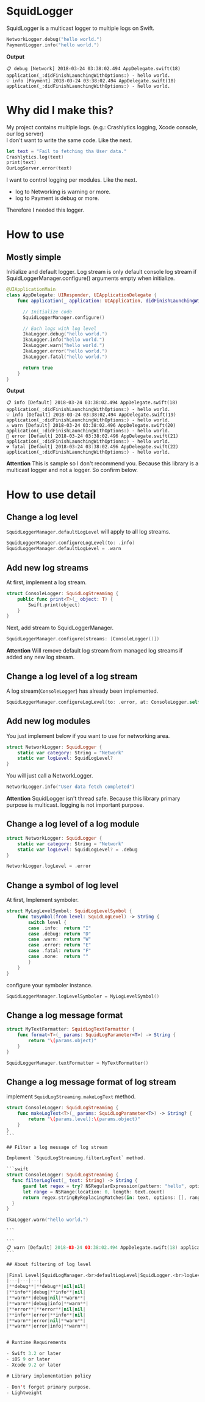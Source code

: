 # SquidLogger
SquidLogger is a multicast logger to multiple logs on Swift.


```swift
NetworkLogger.debug("hello world.")
PaymentLogger.info("hello world.")
```
**Output**
```
📋 debug [Network] 2018-03-24 03:38:02.494 AppDelegate.swift(18) application(_:didFinishLaunchingWithOptions:) - hello world.
💡 info [Payment] 2018-03-24 03:38:02.494 AppDelegate.swift(18) application(_:didFinishLaunchingWithOptions:) - hello world.
```

# Why did I make this?
My project contains multiple logs. (e.g.: Crashlytics logging, Xcode console, our log server)  
I don't want to write the same code. Like the next.
```swift
let text = "Fail to fetching tha User data."
Crashlytics.log(text)
print(text)
OurLogServer.error(text)
```

I want to control logging per modules. Like the next.
- log to Networking is warning or more.
- log to Payment is debug or more.

Therefore I needed this logger.



# How to use

## Mostly simple

Initialize and default logger.
Log stream is only default console log stream if SquidLoggerManager.configure() arguments empty when initialize.

```swift
@UIApplicationMain
class AppDelegate: UIResponder, UIApplicationDelegate {
    func application(_ application: UIApplication, didFinishLaunchingWithOptions launchOptions: [UIApplicationLaunchOptionsKey: Any]?) -> Bool {

      // Initialize code
      SquidLoggerManager.configure()

      // Each logs with log level
      IkaLogger.debug("hello world.")
      IkaLogger.info("hello world.")
      IkaLogger.warn("hello world.")
      IkaLogger.error("hello world.")
      IkaLogger.fatal("hello world.")

      return true
    }
}
```

**Output**
```
📋 info [Default] 2018-03-24 03:38:02.494 AppDelegate.swift(18) application(_:didFinishLaunchingWithOptions:) - hello world.
💡 info [Default] 2018-03-24 03:38:02.494 AppDelegate.swift(19) application(_:didFinishLaunchingWithOptions:) - hello world.
⚠️ warn [Default] 2018-03-24 03:38:02.496 AppDelegate.swift(20) application(_:didFinishLaunchingWithOptions:) - hello world.
🚫 error [Default] 2018-03-24 03:38:02.496 AppDelegate.swift(21) application(_:didFinishLaunchingWithOptions:) - hello world.
💔 fatal [Default] 2018-03-24 03:38:02.496 AppDelegate.swift(22) application(_:didFinishLaunchingWithOptions:) - hello world.
```

**Attention**
This is sample so I don't recommend you. Because this library is a multicast logger and not a logger.
So confirm below.


# How to use detail

## Change a log level
`SquidLoggerManager.defaultLogLevel` will apply to all log streams.
```swift
SquidLoggerManager.configureLogLevel(to: .info)
SquidLoggerManager.defaultLogLevel = .warn
```

## Add new log streams
At first, implement a log stream.
```swift
struct ConsoleLogger: SquidLogStreaming {
    public func print<T>(_ object: T) {
        Swift.print(object)
    }
}
```

Next, add stream to SquidLoggerManager.
```swift
SquidLoggerManager.configure(streams: [ConsoleLogger()])
```

**Attention**
Will remove default log stream from managed log streams if added any new log stream.

## Change a log level of a log stream
A log stream(`ConsoleLogger`) has already been implemented.
```swift
SquidLoggerManager.configureLogLevel(to: .error, at: ConsoleLogger.self)
```

## Add new log modules

You just implement below if you want to use for networking area.

```swift
struct NetworkLogger: SquidLogger {
    static var category: String = "Network"
    static var logLevel: SquidLogLevel?
}
```

You will just call a NetworkLogger.
```swift
NetworkLogger.info("User data fetch completed")
```

**Attention**
SquidLogger isn't thread safe.
Because this library primary purpose is multicast.
logging is not important purpose.

## Change a log level of a log module

```swift
struct NetworkLogger: SquidLogger {
    static var category: String = "Network"
    static var logLevel: SquidLogLevel? = .debug
}

NetworkLogger.logLevel = .error
```

## Change a symbol of log level

At first, Implement symboler.
```swift
struct MyLogLevelSymbol: SquidLogLevelSymbol {
    func toSymbol(from level: SquidLogLevel) -> String {
        switch level {
        case .info:  return "I"
        case .debug: return "D"
        case .warn:  return "W"
        case .error: return "E"
        case .fatal: return "F"
        case .none:  return ""
        }
    }
}
```

configure your symboler instance.
```swift
SquidLoggerManager.logLevelSymboler = MyLogLevelSymbol()
```

## Change a log message format

```swift
struct MyTextFormatter: SquidLogTextFormatter {
    func format<T>(_ params: SquidLogParameter<T>) -> String {
        return "\(params.object)"
    }
}
```

```swift
SquidLoggerManager.textFormatter = MyTextFormatter()
```

## Change a log message format of log stream

implement `SquidLogStreaming.makeLogText` method.

````swift
struct ConsoleLogger: SquidLogStreaming {
    func makeLogText<T>(_ params: SquidLogParameter<T>) -> String? {
        return "\(params.level):\(params.object)"
    }
}
```

## Filter a log message of log stream

Implement `SquidLogStreaming.filterLogText` method.

```swift
struct ConsoleLogger: SquidLogStreaming {
  func filterLogText(_ text: String) -> String {
      guard let regex = try? NSRegularExpression(pattern: "hello", options: []) else { return text }
      let range = NSRange(location: 0, length: text.count)
      return regex.stringByReplacingMatches(in: text, options: [], range: range, withTemplate: "<FILTERED>")
  }
}

IkaLogger.warn("hello world.")

```

```
📋 warn [Default] 2018-03-24 03:38:02.494 AppDelegate.swift(18) application(_:didFinishLaunchingWithOptions:) - <FILTERED> world.
```

## About filtering of log level

|Final Level|SquidLogManager.<br>defaultLogLevel|SquidLogger.<br>logLevel|SquidLogStreaming.<br>logLevel|
|---|---|---|
|**debug**|**debug**|nil|nil|
|**info**|debug|**info**|nil|
|**warn**|debug|nil|**warn**|
|**warn**|debug|info|**warn**|
|**error**|**error**|nil|nil|
|**info**|error|**info**|nil|
|**warn**|error|nil|**warn**|
|**warn**|error|info|**warn**|


# Runtime Requirements

- Swift 3.2 or later
- iOS 9 or later
- Xcode 9.2 or later

# Library implementation policy

- Don't forget primary purpose.
- Lightweight
